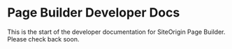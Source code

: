 # Page Builder Developer Docs

This is the start of the developer documentation for SiteOrigin Page Builder. Please check back soon.
